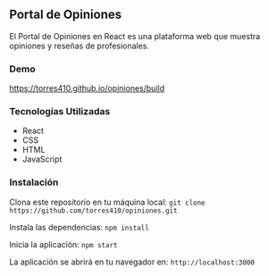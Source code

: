 ## Portal de Opiniones

El Portal de Opiniones en React es una plataforma web que muestra opiniones y reseñas de profesionales. 

### Demo

https://torres410.github.io/opiniones/build

### Tecnologías Utilizadas

- React
- CSS
- HTML
- JavaScript

### Instalación

Clona este repositorio en tu máquina local:
`git clone https://github.com/torres410/opiniones.git`

Instala las dependencias:
`npm install`

Inicia la aplicación:
`npm start`

La aplicación se abrirá en tu navegador en:
`http://localhost:3000`